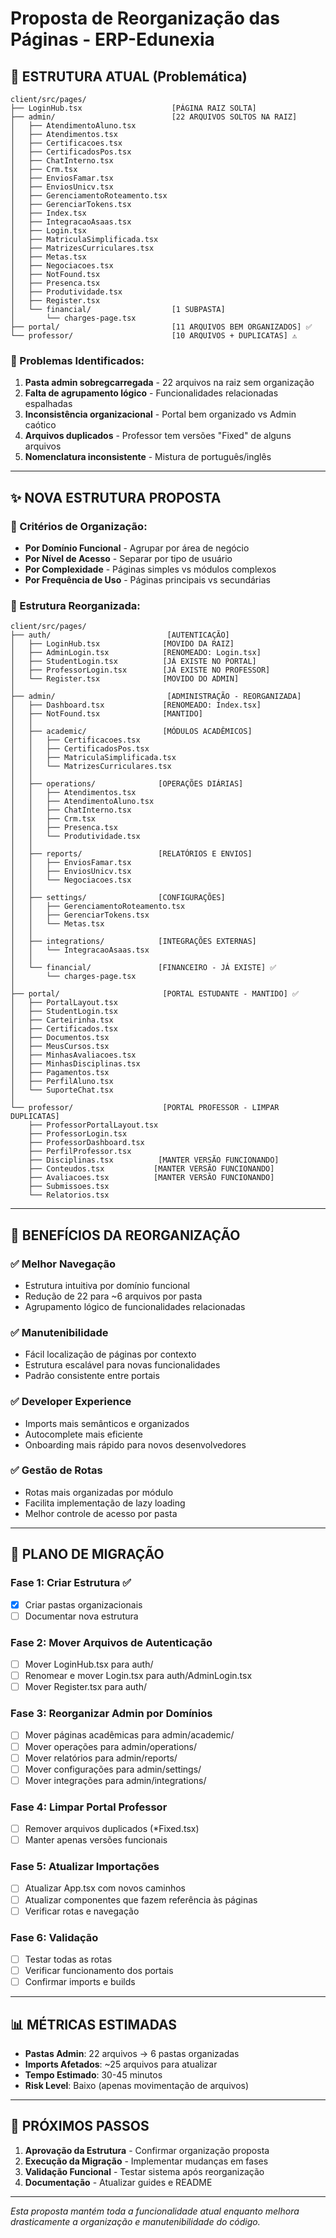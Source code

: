 # Proposta de Reorganização das Páginas - ERP-Edunexia

## 📁 ESTRUTURA ATUAL (Problemática)

```
client/src/pages/
├── LoginHub.tsx                    [PÁGINA RAIZ SOLTA]
├── admin/                          [22 ARQUIVOS SOLTOS NA RAIZ]
│   ├── AtendimentoAluno.tsx
│   ├── Atendimentos.tsx  
│   ├── Certificacoes.tsx
│   ├── CertificadosPos.tsx
│   ├── ChatInterno.tsx
│   ├── Crm.tsx
│   ├── EnviosFamar.tsx
│   ├── EnviosUnicv.tsx
│   ├── GerenciamentoRoteamento.tsx
│   ├── GerenciarTokens.tsx
│   ├── Index.tsx
│   ├── IntegracaoAsaas.tsx
│   ├── Login.tsx
│   ├── MatriculaSimplificada.tsx
│   ├── MatrizesCurriculares.tsx
│   ├── Metas.tsx
│   ├── Negociacoes.tsx
│   ├── NotFound.tsx
│   ├── Presenca.tsx
│   ├── Produtividade.tsx
│   ├── Register.tsx
│   └── financial/                  [1 SUBPASTA]
│       └── charges-page.tsx
├── portal/                         [11 ARQUIVOS BEM ORGANIZADOS] ✅
└── professor/                      [10 ARQUIVOS + DUPLICATAS] ⚠️
```

### 🚨 Problemas Identificados:

1. **Pasta admin sobregcarregada** - 22 arquivos na raiz sem organização
2. **Falta de agrupamento lógico** - Funcionalidades relacionadas espalhadas
3. **Inconsistência organizacional** - Portal bem organizado vs Admin caótico
4. **Arquivos duplicados** - Professor tem versões "Fixed" de alguns arquivos
5. **Nomenclatura inconsistente** - Mistura de português/inglês

---

## ✨ NOVA ESTRUTURA PROPOSTA

### 🎯 Critérios de Organização:
- **Por Domínio Funcional** - Agrupar por área de negócio
- **Por Nível de Acesso** - Separar por tipo de usuário
- **Por Complexidade** - Páginas simples vs módulos complexos
- **Por Frequência de Uso** - Páginas principais vs secundárias

### 📂 Estrutura Reorganizada:

```
client/src/pages/
├── auth/                          [AUTENTICAÇÃO]
│   ├── LoginHub.tsx              [MOVIDO DA RAIZ]
│   ├── AdminLogin.tsx            [RENOMEADO: Login.tsx]
│   ├── StudentLogin.tsx          [JÁ EXISTE NO PORTAL]
│   ├── ProfessorLogin.tsx        [JÁ EXISTE NO PROFESSOR]
│   └── Register.tsx              [MOVIDO DO ADMIN]
│
├── admin/                         [ADMINISTRAÇÃO - REORGANIZADA]
│   ├── Dashboard.tsx             [RENOMEADO: Index.tsx]
│   ├── NotFound.tsx              [MANTIDO]
│   │
│   ├── academic/                 [MÓDULOS ACADÊMICOS]
│   │   ├── Certificacoes.tsx
│   │   ├── CertificadosPos.tsx
│   │   ├── MatriculaSimplificada.tsx
│   │   └── MatrizesCurriculares.tsx
│   │
│   ├── operations/              [OPERAÇÕES DIÁRIAS]
│   │   ├── Atendimentos.tsx
│   │   ├── AtendimentoAluno.tsx
│   │   ├── ChatInterno.tsx
│   │   ├── Crm.tsx
│   │   ├── Presenca.tsx
│   │   └── Produtividade.tsx
│   │
│   ├── reports/                 [RELATÓRIOS E ENVIOS]
│   │   ├── EnviosFamar.tsx
│   │   ├── EnviosUnicv.tsx
│   │   └── Negociacoes.tsx
│   │
│   ├── settings/                [CONFIGURAÇÕES]
│   │   ├── GerenciamentoRoteamento.tsx
│   │   ├── GerenciarTokens.tsx
│   │   └── Metas.tsx
│   │
│   ├── integrations/            [INTEGRAÇÕES EXTERNAS]
│   │   └── IntegracaoAsaas.tsx
│   │
│   └── financial/               [FINANCEIRO - JÁ EXISTE] ✅
│       └── charges-page.tsx
│
├── portal/                       [PORTAL ESTUDANTE - MANTIDO] ✅
│   ├── PortalLayout.tsx
│   ├── StudentLogin.tsx
│   ├── Carteirinha.tsx
│   ├── Certificados.tsx
│   ├── Documentos.tsx
│   ├── MeusCursos.tsx
│   ├── MinhasAvaliacoes.tsx
│   ├── MinhasDisciplinas.tsx
│   ├── Pagamentos.tsx
│   ├── PerfilAluno.tsx
│   └── SuporteChat.tsx
│
└── professor/                    [PORTAL PROFESSOR - LIMPAR DUPLICATAS]
    ├── ProfessorPortalLayout.tsx
    ├── ProfessorLogin.tsx
    ├── ProfessorDashboard.tsx
    ├── PerfilProfessor.tsx
    ├── Disciplinas.tsx          [MANTER VERSÃO FUNCIONANDO]
    ├── Conteudos.tsx           [MANTER VERSÃO FUNCIONANDO]
    ├── Avaliacoes.tsx          [MANTER VERSÃO FUNCIONANDO]
    ├── Submissoes.tsx
    └── Relatorios.tsx
```

---

## 🎯 BENEFÍCIOS DA REORGANIZAÇÃO

### ✅ **Melhor Navegação**
- Estrutura intuitiva por domínio funcional
- Redução de 22 para ~6 arquivos por pasta
- Agrupamento lógico de funcionalidades relacionadas

### ✅ **Manutenibilidade**
- Fácil localização de páginas por contexto
- Estrutura escalável para novas funcionalidades
- Padrão consistente entre portais

### ✅ **Developer Experience**
- Imports mais semânticos e organizados
- Autocomplete mais eficiente
- Onboarding mais rápido para novos desenvolvedores

### ✅ **Gestão de Rotas**
- Rotas mais organizadas por módulo
- Facilita implementação de lazy loading
- Melhor controle de acesso por pasta

---

## 🔄 PLANO DE MIGRAÇÃO

### **Fase 1: Criar Estrutura** ✅
- [x] Criar pastas organizacionais
- [ ] Documentar nova estrutura

### **Fase 2: Mover Arquivos de Autenticação**
- [ ] Mover LoginHub.tsx para auth/
- [ ] Renomear e mover Login.tsx para auth/AdminLogin.tsx
- [ ] Mover Register.tsx para auth/

### **Fase 3: Reorganizar Admin por Domínios**
- [ ] Mover páginas acadêmicas para admin/academic/
- [ ] Mover operações para admin/operations/
- [ ] Mover relatórios para admin/reports/
- [ ] Mover configurações para admin/settings/
- [ ] Mover integrações para admin/integrations/

### **Fase 4: Limpar Portal Professor**
- [ ] Remover arquivos duplicados (*Fixed.tsx)
- [ ] Manter apenas versões funcionais

### **Fase 5: Atualizar Importações**
- [ ] Atualizar App.tsx com novos caminhos
- [ ] Atualizar componentes que fazem referência às páginas
- [ ] Verificar rotas e navegação

### **Fase 6: Validação**
- [ ] Testar todas as rotas
- [ ] Verificar funcionamento dos portais
- [ ] Confirmar imports e builds

---

## 📊 MÉTRICAS ESTIMADAS

- **Pastas Admin**: 22 arquivos → 6 pastas organizadas
- **Imports Afetados**: ~25 arquivos para atualizar
- **Tempo Estimado**: 30-45 minutos
- **Risk Level**: Baixo (apenas movimentação de arquivos)

---

## 🚀 PRÓXIMOS PASSOS

1. **Aprovação da Estrutura** - Confirmar organização proposta
2. **Execução da Migração** - Implementar mudanças em fases
3. **Validação Funcional** - Testar sistema após reorganização
4. **Documentação** - Atualizar guides e README

---

*Esta proposta mantém toda a funcionalidade atual enquanto melhora drasticamente a organização e manutenibilidade do código.*